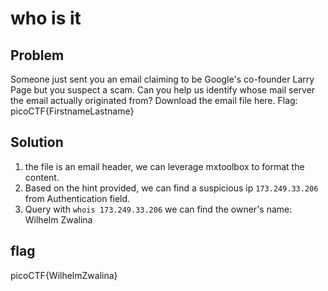 # who is it
## Problem
Someone just sent you an email claiming to be Google's co-founder Larry Page but you suspect a scam. Can you help us identify whose mail server the email actually originated from? Download the email file here. Flag: picoCTF{FirstnameLastname}
## Solution
1. the file is an email header, we can leverage mxtoolbox to format the content.
2. Based on the hint provided, we can find a suspicious ip `173.249.33.206` from Authentication field.
3. Query with `whois 173.249.33.206` we can find the owner's name: Wilhelm Zwalina

## flag
picoCTF{WilhelmZwalina}